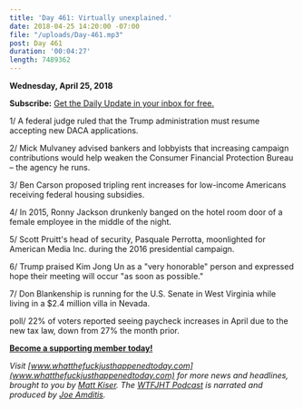 ```yaml
---
title: 'Day 461: Virtually unexplained.'
date: 2018-04-25 14:20:00 -07:00
file: "/uploads/Day-461.mp3"
post: Day 461
duration: '00:04:27'
length: 7489362
---
```


**Wednesday, April 25, 2018**

**Subscribe:** [Get the Daily Update in your inbox for free.](https://whatthefuckjusthappenedtoday.com/subscribe/)

1/ A federal judge ruled that the Trump administration must resume accepting new DACA applications.

2/ Mick Mulvaney advised bankers and lobbyists that increasing campaign contributions would help weaken the Consumer Financial Protection Bureau – the agency he runs.

3/ Ben Carson proposed tripling rent increases for low-income Americans receiving federal housing subsidies.

4/ In 2015, Ronny Jackson drunkenly banged on the hotel room door of a female employee in the middle of the night.

5/ Scott Pruitt's head of security, Pasquale Perrotta, moonlighted for American Media Inc. during the 2016 presidential campaign.

6/ Trump praised Kim Jong Un as a "very honorable" person and expressed hope their meeting will occur "as soon as possible."

7/ Don Blankenship is running for the U.S. Senate in West Virginia while living in a $2.4 million villa in Nevada.

poll/ 22% of voters reported seeing paycheck increases in April due to the new tax law, down from 27% the month prior.

**[Become a supporting member today!](https://whatthefuckjusthappenedtoday.com/membership/?utm_source=2017\+Donors&utm_campaign=8dccd905d9-&utm_medium=email&utm_term=0_3bd36f654c-8dccd905d9-169730397)**

*Visit [www.whatthefuckjusthappenedtoday.com](www.whatthefuckjusthappenedtoday.com) for more news and headlines, brought to you by [Matt Kiser](https://twitter.com/Matt_Kiser). The [WTFJHT Podcast](https://whatthefuckjusthappenedtoday.com/podcasts/) is narrated and produced by [Joe Amditis](https://twitter.com/jsamditis).*